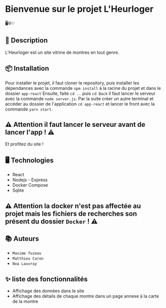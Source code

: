 # Bienvenue sur le projet L'Heurloger

🖥️🌐✨

## 📝 Description

L’Heurloger est un site vitrine de montres en tout genre.

## 📦 Installation

Pour installer le projet, il faut cloner le repository, puis installer les dépendances avec la commande `npm install` à la racine du projet et dans le dossier `app-react` Ensuite, faite `cd ..` puis `cd Back` il faut lancer le serveur avec la commande `node server.js`.
Par la suite créer un autre terminal et accéder au dossier de l'application `cd app-react` et lancer le front avec la commande `yarn start`.

## ⚠️ Attention il faut lancer le serveur avant de lancer l'app ! ⚠️

Et profitez du site !

## 🖥️ Technologies

- React
- Nodejs - Express
- Docker Compose
- Sqlite

## ⚠️ Attention la docker n'est pas affectée au projet mais les fichiers de recherches son présent du dossier `Docker` ! ⚠️

## 📚 Auteurs

- `Maxime fuzeau`
- `Matthieu Caron`
- `Noa Lauvray`

## ✨ liste des fonctionnalités

- Affichage des données dans le site
- Affichage des détails de chaque montre dans un page annexe à la carte de la montre
